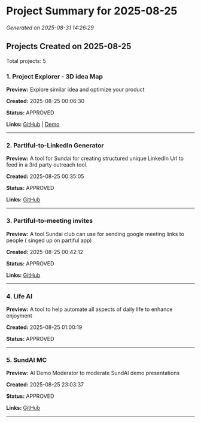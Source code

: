 # Project Summary for 2025-08-25

*Generated on 2025-08-31 14:26:29*

## Projects Created on 2025-08-25

Total projects: 5

### 1.  Project Explorer - 3D idea Map

**Preview:** Explore similar idea and optimize your product

**Created:** 2025-08-25 00:06:30

**Status:** APPROVED

**Links:** [GitHub](https://github.com/ecanbaykurt/project-explorer-3d) | [Demo](http://localhost:8508)

---

### 2. Partiful-to-LinkedIn Generator

**Preview:** A tool for Sundai for creating structured unique LinkedIn Url to feed in a 3rd party outreach tool.

**Created:** 2025-08-25 00:35:05

**Status:** APPROVED

**Links:** [GitHub](https://github.com/orijeet100/csv-to-linkedin-magic)

---

### 3. Partiful-to-meeting invites

**Preview:** A tool Sundai club can use for sending google meeting links to people ( singed up on partiful app)

**Created:** 2025-08-25 00:42:12

**Status:** APPROVED

**Links:** [GitHub](https://github.com/orijeet100/calendar-invite-automation)

---

### 4. Life AI

**Preview:** A tool to help automate all aspects of daily life to enhance enjoyment

**Created:** 2025-08-25 01:00:19

**Status:** APPROVED

---

### 5. SundAI MC

**Preview:** AI Demo Moderator to moderate SundAI demo presentations

**Created:** 2025-08-25 23:03:37

**Status:** APPROVED

**Links:** [GitHub](https://github.com/sundai-club/mc)

---

